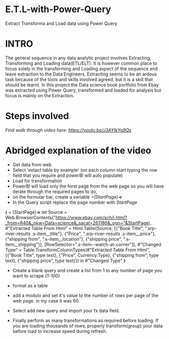 # E.T.L-with-Power-Query
Extract Transforma and Load data using Power Query
# INTRO
The general sequence in any data analytic project involves Extracting, Transforming and Loading data(ETL/ELT). It is however common place to focus solely in the transforming and Loading aspect of the sequence and leave extraction to the Data Engineers.
Extracting seems to be an ardous task because of the tools and skills involved agreed, but it is a skill that should be learnt.
In this project the Data science book portfolio from Ebay was extracted using Power Query, transformed and loaded for analysis but focus is mainly on the Extraction.
# Steps involved
*Find walk through video here: https://youtu.be/J3AYIkYg9Qs*
# Abridged explanation of the video
*  Get data from web
*  Select 'extact table by example' (on each column start typing the row field that you require and powerBI will auto populate)
*  Load for transformation
*  PowerBI will load only the forst page from the web page so you will have iterate through the required pages to do,
  *  on the formular bar, create a variable *=(StartPage)=>*
  *  In the Query script replace the page number with *StartPage*

~~{~~ 
  = (StartPage)=>
let
    Source = Web.BrowserContents("https://www.ebay.com/sch/i.html?_from=R40&_nkw=Data+science&_sacat=261186&_pgn="&StartPage),
    #"Extracted Table From Html" = Html.Table(Source, {{"Book Title", ".srp-river-results .s-item__title"}, {"Price", ".srp-river-results .s-item__price"}, {"shipping from", ".s-item__location"}, {"shipping price", ".s-item__shipping"}}, [RowSelector=".s-item\-\-watch-at-corner"]),
    #"Changed Type" = Table.TransformColumnTypes(#"Extracted Table From Html",{{"Book Title", type text}, {"Price", Currency.Type}, {"shipping from", type text}, {"shipping price", type text}})
in
    #"Changed Type" 
    ~~}~~
    
 *  Create a blank query and create a list from 1 to any number of page you want to scrape *{1-100}*
   *  format as a table
   *  add a modulo and set it's value to the number of rows per page of the web page. in my case it was 60.
   
 *  Select add new query and import your fx data field.
 *  Finally perform as many transformations as required before loading. If you are loading thousands of rows, properly transform(group) your data before load to increase speed during refresh.  
 

